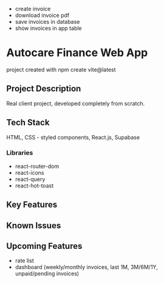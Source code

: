 - create invoice
- download invoice pdf
- save invoices in database
- show invoices in app table

# Autocare Finance Web App

project created with
npm create vite@latest

## Project Description

Real client project, developed completely from scratch.

## Tech Stack

HTML, CSS - styled components, React.js, Supabase

### Libraries

- react-router-dom
- react-icons
- react-query
- react-hot-toast

## Key Features

## Known Issues

## Upcoming Features

- rate list
- dashboard (weekly/monthly invoices, last 1M, 3M/6M/1Y, unpaid/pending invoices)
